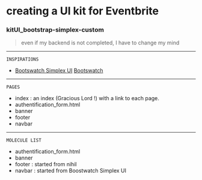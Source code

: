 # creating a UI kit for Eventbrite


### kitUI_bootstrap-simplex-custom
>even if my backend is not completed, I have to change my mind
  						 


---------------------------------------------------------------------------------------------------------------------------------------------------------------------------------------

	INSPIRATIONS
- [Bootswatch Simplex UI](https://bootswatch.com/simplex/ )
[Bootswatch](https://camo.githubusercontent.com/80b10ab46e0418700b216423118b2ea04be251e6/68747470733a2f2f626f6f747377617463682e636f6d2f5f6173736574732f696d672f6c6f676f2d6461726b2e706e67)

---------------------------------------------------------------------------------------------------------------------------------------------------------------------------------------
	PAGES

* index : an index (Gracious Lord !) with a link to each page.
* authentification_form.html
* banner
* footer
* navbar 


---------------------------------------------------------------------------------------------------------------------------------------------------------------------------------------
	MOLECULE LIST

* authentification_form.html
* banner
* footer : started from nihil
* navbar : started from Boostwatch Simplex UI